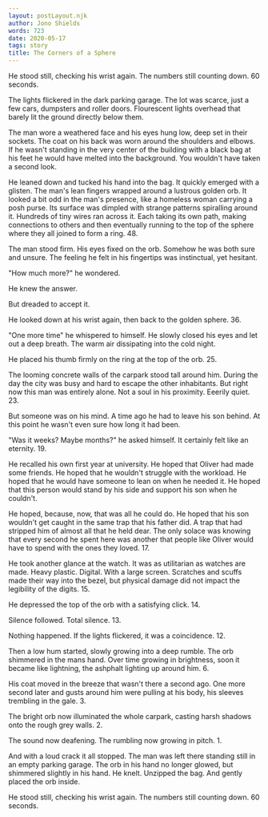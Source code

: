 ```yaml
---
layout: postLayout.njk
author: Jono Shields
words: 723
date: 2020-05-17
tags: story
title: The Corners of a Sphere
---
```


He stood still, checking his wrist again. The numbers still counting down. 60 seconds.

The lights flickered in the dark parking garage. The lot was scarce, just a few cars, dumpsters and roller doors. Flourescent lights overhead that barely lit the ground directly below them. 

The man wore a weathered face and his eyes hung low, deep set in their sockets. The coat on his back was worn around the shoulders and elbows. If he wasn't standing in the very center of the building with a black bag at his feet he would have melted into the background. You wouldn't have taken a second look.

He leaned down and tucked his hand into the bag. It quickly emerged with a glisten. The man's lean fingers wrapped around a lustrous golden orb. It looked a bit odd in the man's presence, like a homeless woman carrying a posh purse. Its surface was dimpled with strange patterns spiralling around it. Hundreds of tiny wires ran across it. Each taking its own path, making connections to others and then eventually running to the top of the sphere where they all joined to form a ring. 48.

The man stood firm. His eyes fixed on the orb. Somehow he was both sure and unsure. The feeling he felt in his fingertips was instinctual, yet hesitant. 

"How much more?" he wondered. 

He knew the answer. 

But dreaded to accept it.

He looked down at his wrist again, then back to the golden sphere. 36.

"One more time" he whispered to himself. He slowly closed his eyes and let out a deep breath. The warm air dissipating into the cold night.

He placed his thumb firmly on the ring at the top of the orb. 25.

The looming concrete walls of the carpark stood tall around him. During the day the city was busy and hard to escape the other inhabitants. But right now this man was entirely alone. Not a soul in his proximity. Eeerily quiet. 23.

But someone was on his mind. A time ago he had to leave his son behind. At this point he wasn't even sure how long it had been. 

"Was it weeks? Maybe months?" he asked himself. It certainly felt like an eternity. 19.

He recalled his own first year at university. He hoped that Oliver had made some friends. He hoped that he wouldn't struggle with the workload. He hoped that he would have someone to lean on when he needed it. He hoped that this person would stand by his side and support his son when he couldn't.

He hoped, because, now, that was all he could do. He hoped that his son wouldn't get caught in the same trap that his father did. A trap that had stripped him of almost all that he held dear. The only solace was knowing that every second he spent here was another that people like Oliver would have to spend with the ones they loved. 17.

He took another glance at the watch. It was as utilitarian as watches are made. Heavy plastic. Digital. With a large screen. Scratches and scuffs made their way into the bezel, but physical damage did not impact the legibility of the digits. 15.

He depressed the top of the orb with a satisfying click. 14.

Silence followed. Total silence. 13.

Nothing happened. If the lights flickered, it was a coincidence. 12.

Then a low hum started, slowly growing into a deep rumble. The orb shimmered in the mans hand. Over time growing in brightness, soon it became like lightning, the ashphalt lighting up around him. 6.

His coat moved in the breeze that wasn't there a second ago. One more second later and gusts around him were pulling at his body, his sleeves trembling in the gale. 3.

The bright orb now illuminated the whole carpark, casting harsh shadows onto the rough grey walls. 2.

The sound now deafening. The rumbling now growing in pitch. 1.

And with a loud crack it all stopped. The man was left there standing still in an empty parking garage. The orb in his hand no longer glowed, but shimmered slightly in his hand. He knelt. Unzipped the bag. And gently placed the orb inside.

He stood still, checking his wrist again. The numbers still counting down. 60 seconds.